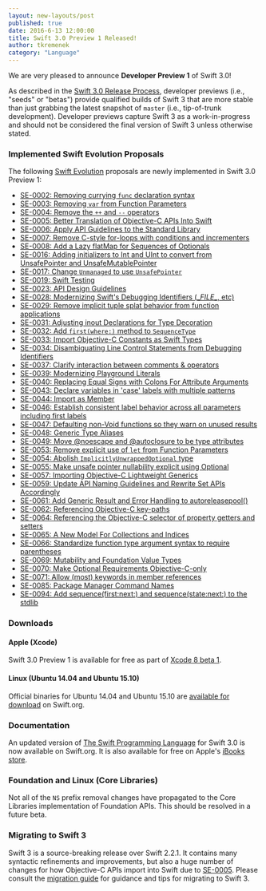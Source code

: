 ```yaml
---
layout: new-layouts/post
published: true
date: 2016-6-13 12:00:00
title: Swift 3.0 Preview 1 Released!
author: tkremenek
category: "Language"
---
```


We are very pleased to announce **Developer Preview 1** of Swift 3.0!

As described in the [Swift 3.0 Release Process](/blog/swift-3-0-release-process/), developer previews (i.e., "seeds" or
"betas") provide qualified builds of Swift 3 that are more stable than just
grabbing the latest snapshot of `master` (i.e., tip-of-trunk development).
Developer previews capture Swift 3 as a work-in-progress and should not
be considered the final version of Swift 3 unless otherwise stated.


### Implemented Swift Evolution Proposals

The following [Swift Evolution](https://github.com/swiftlang/swift-evolution) proposals are newly implemented
in Swift 3.0 Preview 1:

* [SE-0002: Removing currying `func` declaration syntax](https://github.com/swiftlang/swift-evolution/blob/master/proposals/0002-remove-currying.md)
* [SE-0003: Removing `var` from Function Parameters](https://github.com/swiftlang/swift-evolution/blob/master/proposals/0003-remove-var-parameters.md)
* [SE-0004: Remove the `++` and `--` operators](https://github.com/swiftlang/swift-evolution/blob/master/proposals/0004-remove-pre-post-inc-decrement.md)
* [SE-0005: Better Translation of Objective-C APIs Into Swift](https://github.com/swiftlang/swift-evolution/blob/master/proposals/0005-objective-c-name-translation.md)
* [SE-0006: Apply API Guidelines to the Standard Library](https://github.com/swiftlang/swift-evolution/blob/master/proposals/0006-apply-api-guidelines-to-the-standard-library.md)
* [SE-0007: Remove C-style for-loops with conditions and incrementers](https://github.com/swiftlang/swift-evolution/blob/master/proposals/0007-remove-c-style-for-loops.md)
* [SE-0008: Add a Lazy flatMap for Sequences of Optionals](https://github.com/swiftlang/swift-evolution/blob/master/proposals/0008-lazy-flatmap-for-optionals.md)
* [SE-0016: Adding initializers to Int and UInt to convert from UnsafePointer and UnsafeMutablePointer](https://github.com/swiftlang/swift-evolution/blob/master/proposals/0016-initializers-for-converting-unsafe-pointers-to-ints.md)
* [SE-0017: Change `Unmanaged` to use `UnsafePointer`](https://github.com/swiftlang/swift-evolution/blob/master/proposals/0017-convert-unmanaged-to-use-unsafepointer.md)
* [SE-0019: Swift Testing](https://github.com/swiftlang/swift-evolution/blob/master/proposals/0019-package-manager-testing.md)
* [SE-0023: API Design Guidelines](https://github.com/swiftlang/swift-evolution/blob/master/proposals/0023-api-guidelines.md)
* [SE-0028: Modernizing Swift's Debugging Identifiers (\__FILE__, etc)](https://github.com/swiftlang/swift-evolution/blob/master/proposals/0028-modernizing-debug-identifiers.md)
* [SE-0029: Remove implicit tuple splat behavior from function applications](https://github.com/swiftlang/swift-evolution/blob/master/proposals/0029-remove-implicit-tuple-splat.md)
* [SE-0031: Adjusting inout Declarations for Type Decoration](https://github.com/swiftlang/swift-evolution/blob/master/proposals/0031-adjusting-inout-declarations.md)
* [SE-0032: Add `first(where:)` method to `SequenceType`](https://github.com/swiftlang/swift-evolution/blob/master/proposals/0032-sequencetype-find.md)
* [SE-0033: Import Objective-C Constants as Swift Types](https://github.com/swiftlang/swift-evolution/blob/master/proposals/0033-import-objc-constants.md)
* [SE-0034: Disambiguating Line Control Statements from Debugging Identifiers](https://github.com/swiftlang/swift-evolution/blob/master/proposals/0034-disambiguating-line.md)
* [SE-0037: Clarify interaction between comments & operators](https://github.com/swiftlang/swift-evolution/blob/master/proposals/0037-clarify-comments-and-operators.md)
* [SE-0039: Modernizing Playground Literals](https://github.com/swiftlang/swift-evolution/blob/master/proposals/0039-playgroundliterals.md)
* [SE-0040: Replacing Equal Signs with Colons For Attribute Arguments](https://github.com/swiftlang/swift-evolution/blob/master/proposals/0040-attributecolons.md)
* [SE-0043: Declare variables in 'case' labels with multiple patterns](https://github.com/swiftlang/swift-evolution/blob/master/proposals/0043-declare-variables-in-case-labels-with-multiple-patterns.md)
* [SE-0044: Import as Member](https://github.com/swiftlang/swift-evolution/blob/master/proposals/0044-import-as-member.md)
* [SE-0046: Establish consistent label behavior across all parameters including first labels](https://github.com/swiftlang/swift-evolution/blob/master/proposals/0046-first-label.md)
* [SE-0047: Defaulting non-Void functions so they warn on unused results](https://github.com/swiftlang/swift-evolution/blob/master/proposals/0047-nonvoid-warn.md)
* [SE-0048: Generic Type Aliases](https://github.com/swiftlang/swift-evolution/blob/master/proposals/0048-generic-typealias.md)
* [SE-0049: Move @noescape and @autoclosure to be type attributes](https://github.com/swiftlang/swift-evolution/blob/master/proposals/0049-noescape-autoclosure-type-attrs.md)
* [SE-0053: Remove explicit use of `let` from Function Parameters](https://github.com/swiftlang/swift-evolution/blob/master/proposals/0053-remove-let-from-function-parameters.md)
* [SE-0054: Abolish `ImplicitlyUnwrappedOptional` type](https://github.com/swiftlang/swift-evolution/blob/master/proposals/0054-abolish-iuo.md)
* [SE-0055: Make unsafe pointer nullability explicit using Optional](https://github.com/swiftlang/swift-evolution/blob/master/proposals/0055-optional-unsafe-pointers.md)
* [SE-0057: Importing Objective-C Lightweight Generics](https://github.com/swiftlang/swift-evolution/blob/master/proposals/0057-importing-objc-generics.md)
* [SE-0059: Update API Naming Guidelines and Rewrite Set APIs Accordingly](https://github.com/swiftlang/swift-evolution/blob/master/proposals/0059-updated-set-apis.md)
* [SE-0061: Add Generic Result and Error Handling to autoreleasepool()](https://github.com/swiftlang/swift-evolution/blob/master/proposals/0061-autoreleasepool-signature.md)
* [SE-0062: Referencing Objective-C key-paths](https://github.com/swiftlang/swift-evolution/blob/master/proposals/0062-objc-keypaths.md)
* [SE-0064: Referencing the Objective-C selector of property getters and setters](https://github.com/swiftlang/swift-evolution/blob/master/proposals/0064-property-selectors.md)
* [SE-0065: A New Model For Collections and Indices](https://github.com/swiftlang/swift-evolution/blob/master/proposals/0065-collections-move-indices.md)
* [SE-0066: Standardize function type argument syntax to require parentheses](https://github.com/swiftlang/swift-evolution/blob/master/proposals/0066-standardize-function-type-syntax.md)
* [SE-0069: Mutability and Foundation Value Types](https://github.com/swiftlang/swift-evolution/blob/master/proposals/0069-swift-mutability-for-foundation.md)
* [SE-0070: Make Optional Requirements Objective-C-only](https://github.com/swiftlang/swift-evolution/blob/master/proposals/0070-optional-requirements.md)
* [SE-0071: Allow (most) keywords in member references](https://github.com/swiftlang/swift-evolution/blob/master/proposals/0071-member-keywords.md)
* [SE-0085: Package Manager Command Names](https://github.com/swiftlang/swift-evolution/blob/master/proposals/0085-package-manager-command-name.md)
* [SE-0094: Add sequence(first:next:) and sequence(state:next:) to the stdlib](https://github.com/swiftlang/swift-evolution/blob/master/proposals/0094-sequence-function.md)

### Downloads

#### Apple (Xcode)

Swift 3.0 Preview 1 is available for free as part of [Xcode 8 beta 1](https://developer.apple.com/xcode/download).

#### Linux (Ubuntu 14.04 and Ubuntu 15.10)

Official binaries for Ubuntu 14.04 and Ubuntu 15.10 are [available for download](/download/) on Swift.org.

### Documentation

An updated version of [The Swift Programming Language](/documentation/tspl) for Swift 3.0 is now available on Swift.org.  It is also available for free on Apple's [iBooks store](https://itunes.apple.com/us/book/the-swift-programming-language/id1002622538?mt=11).

### Foundation and Linux (Core Libraries)

Not all of the `NS` prefix removal changes have propagated to the Core Libraries implementation of Foundation APIs.
This should be resolved in a future beta.

### Migrating to Swift 3

Swift 3 is a source-breaking release over Swift 2.2.1.  It contains many syntactic refinements and improvements,
but also a huge number of changes for how Objective-C APIs import into Swift due to [SE-0005](https://github.com/swiftlang/swift-evolution/blob/master/proposals/0005-objective-c-name-translation.md).
Please consult the [migration guide](/migration-guide/) for guidance and tips
for migrating to Swift 3.
